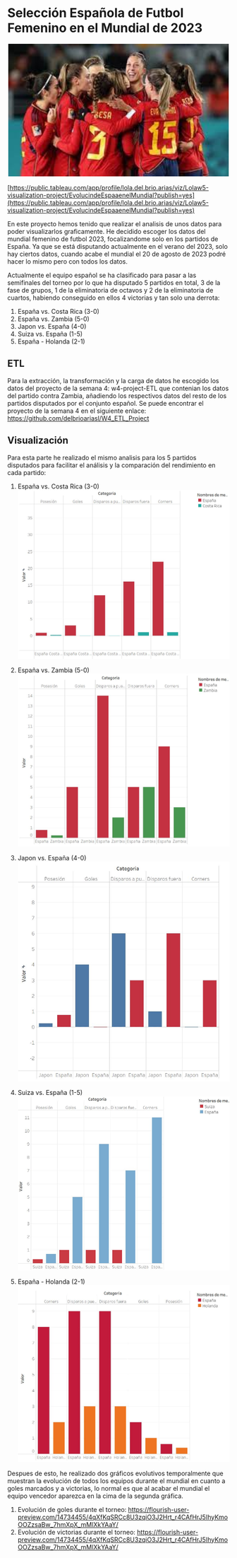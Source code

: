 # Selección Española de Futbol Femenino en el Mundial de 2023

<div align="center">
    <img src="https://github.com/delbrioariasl/W5_Projecto_Visualizacion/raw/main/imagenes/portada.jpeg" alt="Portada" width="500" height="300">
</div>

[https://public.tableau.com/app/profile/lola.del.brio.arias/viz/Lolaw5-visualization-project/EvolucindeEspaaenelMundial?publish=yes](https://public.tableau.com/app/profile/lola.del.brio.arias/viz/Lolaw5-visualization-project/EvolucindeEspaaenelMundial?publish=yes)

En este proyecto hemos tenido que realizar el analisis de unos datos para poder visualizarlos graficamente. He decidido escoger los datos del mundial femenino de futbol 2023, focalizandome solo en los partidos de España. Ya que se está disputando actualmente en el verano del 2023, solo hay ciertos datos, cuando acabe el mundial el 20 de agosto de 2023 podré hacer lo mismo pero con todos los datos.

Actualmente el equipo español se ha clasificado para pasar a las semifinales del torneo por lo que ha disputado 5 partidos en total, 3 de la fase de grupos, 1 de la eliminatoria de octavos y 2 de la eliminatoria de cuartos, habiendo conseguido en ellos 4 victorias y tan solo una derrota:
1. España vs. Costa Rica (3-0)
2. España vs. Zambia (5-0)
3. Japon vs. España (4-0)
4. Suiza vs. España (1-5)
5. España - Holanda (2-1)

## ETL
Para la extracción, la transformación y la carga de datos he escogido los datos del proyecto de la semana 4: w4-project-ETL que contenian los datos del partido contra Zambia, añadiendo los respectivos datos del resto de los partidos disputados por el conjunto español.
Se puede encontrar el proyecto de la semana 4 en el siguiente enlace: https://github.com/delbrioariasl/W4_ETL_Project

## Visualización
Para esta parte he realizado el mismo analisis para los 5 partidos disputados para facilitar el análisis y la comparación del rendimiento en cada partido:
1. España vs. Costa Rica (3-0)
![Foto](imagenes/costarica.jpg)

2. España vs. Zambia (5-0)
![Foto](imagenes/zambia.jpg)

3. Japon vs. España (4-0)
![Foto](imagenes/japon.jpg)

4. Suiza vs. España (1-5)
![Foto](imagenes/suiza.jpg)

5. España - Holanda (2-1)
![Foto](imagenes/holanda.jpg)


Despues de esto, he realizado dos gráficos evolutivos temporalmente que muestran la evolución de todos los equipos durante el mundial en cuanto a goles marcados y a victorias, lo normal es que al acabar el mundial el equipo vencedor aparezca en la cima de la segunda gráfica. 

1. Evolución de goles durante el torneo: https://flourish-user-preview.com/14734455/4qXfKqSRCc8U3zqiO3J2Hrt_r4CAfHrJ5IhyKmoOOZzsaBw_7hmXpX_mMlXkYAaY/
2. Evolución de victorias durante el torneo: https://flourish-user-preview.com/14734455/4qXfKqSRCc8U3zqiO3J2Hrt_r4CAfHrJ5IhyKmoOOZzsaBw_7hmXpX_mMlXkYAaY/







